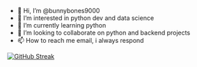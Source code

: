 - 👋 Hi, I’m @bunnybones9000
- 👀 I’m interested in python dev and data science
- 🌱 I’m currently learning python 
- 💞️ I’m looking to collaborate on python and backend projects
- 📫 How to reach me email, i always respond


[![GitHub Streak](http://github-readme-streak-stats.herokuapp.com?user=bunnybones9000&theme=darcula&hide_border=true)](https://git.io/streak-stats)

<!---
bunnybones9000/bunnybones9000 is a ✨ special ✨ repository because its `README.md` (this file) appears on your GitHub profile.
You can click the Preview link to take a look at your changes.
--->
